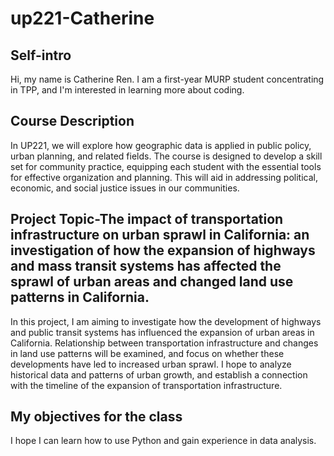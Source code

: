 # up221-Catherine
## Self-intro
Hi, my name is Catherine Ren. I am a first-year MURP student concentrating in TPP, and I'm interested in learning more about coding.
## Course Description
In UP221, we will explore how geographic data is applied in public policy, urban planning, and related fields. The course is designed to develop a skill set for community practice, equipping each student with the essential tools for effective organization and planning. This will aid in addressing political, economic, and social justice issues in our communities.
## Project Topic-The impact of transportation infrastructure on urban sprawl in California: an investigation of how the expansion of highways and mass transit systems has affected the sprawl of urban areas and changed land use patterns in California.
In this project, I am aiming to investigate how the development of highways and public transit systems has influenced the expansion of urban areas in California. Relationship between transportation infrastructure and changes in land use patterns will be examined, and focus on whether these developments have led to increased urban sprawl. I hope to analyze historical data and patterns of urban growth, and establish a connection with the timeline of the expansion of transportation infrastructure.
## My objectives for the class
I hope I can learn how to use Python and gain experience in data analysis.
